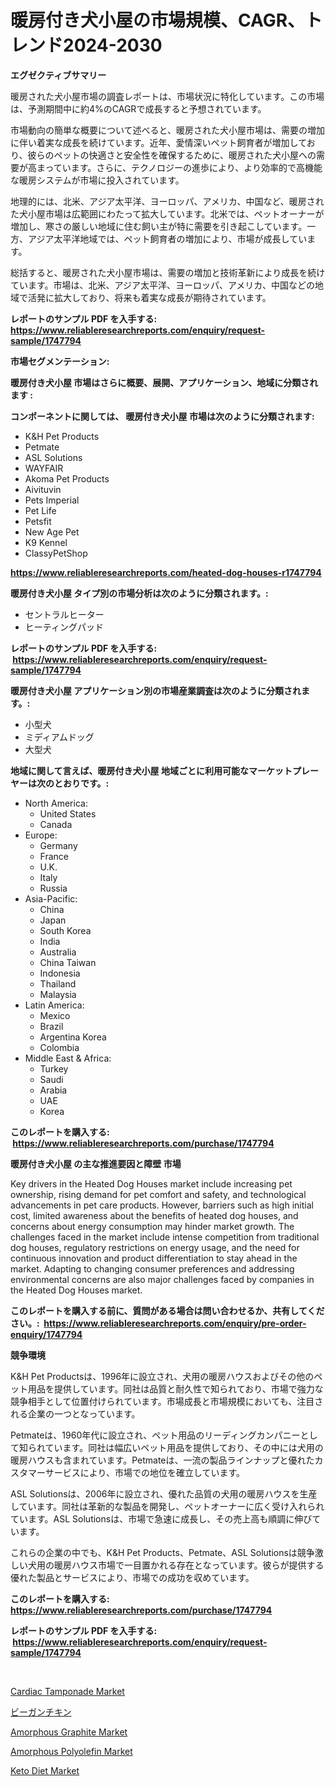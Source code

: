 <p><h1>暖房付き犬小屋の市場規模、CAGR、トレンド2024-2030</h1></p><p><strong>エグゼクティブサマリー</strong></p>
<p><p>暖房された犬小屋市場の調査レポートは、市場状況に特化しています。この市場は、予測期間中に約4%のCAGRで成長すると予想されています。</p><p>市場動向の簡単な概要について述べると、暖房された犬小屋市場は、需要の増加に伴い着実な成長を続けています。近年、愛情深いペット飼育者が増加しており、彼らのペットの快適さと安全性を確保するために、暖房された犬小屋への需要が高まっています。さらに、テクノロジーの進歩により、より効率的で高機能な暖房システムが市場に投入されています。</p><p>地理的には、北米、アジア太平洋、ヨーロッパ、アメリカ、中国など、暖房された犬小屋市場は広範囲にわたって拡大しています。北米では、ペットオーナーが増加し、寒さの厳しい地域に住む飼い主が特に需要を引き起こしています。一方、アジア太平洋地域では、ペット飼育者の増加により、市場が成長しています。</p><p>総括すると、暖房された犬小屋市場は、需要の増加と技術革新により成長を続けています。市場は、北米、アジア太平洋、ヨーロッパ、アメリカ、中国などの地域で活発に拡大しており、将来も着実な成長が期待されています。</p></p>
<p><strong>レポートのサンプル PDF を入手する: <a href="https://www.reliableresearchreports.com/enquiry/request-sample/1747794">https://www.reliableresearchreports.com/enquiry/request-sample/1747794</a></strong></p>
<p><strong>市場セグメンテーション:</strong></p>
<p><strong> 暖房付き犬小屋 市場はさらに概要、展開、アプリケーション、地域に分類されます :</strong></p>
<p><strong>コンポーネントに関しては、 暖房付き犬小屋 市場は次のように分類されます: &nbsp;</strong></p>
<p><ul><li>K&H Pet Products</li><li>Petmate</li><li>ASL Solutions</li><li>WAYFAIR</li><li>Akoma Pet Products</li><li>Aivituvin</li><li>Pets Imperial</li><li>Pet Life</li><li>Petsfit</li><li>New Age Pet</li><li>K9 Kennel</li><li>ClassyPetShop</li></ul></p>
<p><strong><a href="https://www.reliableresearchreports.com/heated-dog-houses-r1747794">https://www.reliableresearchreports.com/heated-dog-houses-r1747794</a></strong></p>
<p><strong> 暖房付き犬小屋 タイプ別の市場分析は次のように分類されます。:</strong></p>
<p><ul><li>セントラルヒーター</li><li>ヒーティングパッド</li></ul></p>
<p><strong>レポートのサンプル PDF を入手する: &nbsp;<a href="https://www.reliableresearchreports.com/enquiry/request-sample/1747794">https://www.reliableresearchreports.com/enquiry/request-sample/1747794</a></strong></p>
<p><strong> 暖房付き犬小屋 アプリケーション別の市場産業調査は次のように分類されます。:</strong></p>
<p><ul><li>小型犬</li><li>ミディアムドッグ</li><li>大型犬</li></ul></p>
<p><strong>地域に関して言えば、暖房付き犬小屋 地域ごとに利用可能なマーケットプレーヤーは次のとおりです。:</strong></p>
<p><ul>
    <li>
        North America:
        <ul>
            <li>United States</li>
            <li>Canada</li>
        </ul>
    </li>
    <li>
        Europe:
        <ul>
            <li>Germany</li>
            <li>France</li>
            <li>U.K.</li>
            <li>Italy</li>
            <li>Russia</li>
        </ul>
    </li>
    <li>
        Asia-Pacific:
        <ul>
            <li>China</li>
            <li>Japan</li>
            <li>South Korea</li>
            <li>India</li>
            <li>Australia</li>
            <li>China Taiwan</li>
            <li>Indonesia</li>
            <li>Thailand</li>
            <li>Malaysia</li>
        </ul>
    </li>
    <li>
        Latin America:
        <ul>
            <li>Mexico</li>
            <li>Brazil</li>
            <li>Argentina Korea</li>
            <li>Colombia</li>
        </ul>
    </li>
    <li>
        Middle East & Africa:
        <ul>
            <li>Turkey</li>
            <li>Saudi</li>
            <li>Arabia</li>
            <li>UAE</li>
            <li>Korea</li>
        </ul>
    </li>
    </ul></p>
<p><strong>このレポートを購入する: &nbsp;<a href="https://www.reliableresearchreports.com/purchase/1747794">https://www.reliableresearchreports.com/purchase/1747794</a></strong></p>
<p><strong>暖房付き犬小屋 の主な推進要因と障壁 市場</strong></p>
<p><p>Key drivers in the Heated Dog Houses market include increasing pet ownership, rising demand for pet comfort and safety, and technological advancements in pet care products. However, barriers such as high initial cost, limited awareness about the benefits of heated dog houses, and concerns about energy consumption may hinder market growth. The challenges faced in the market include intense competition from traditional dog houses, regulatory restrictions on energy usage, and the need for continuous innovation and product differentiation to stay ahead in the market. Adapting to changing consumer preferences and addressing environmental concerns are also major challenges faced by companies in the Heated Dog Houses market.</p></p>
<p><strong>このレポートを購入する前に、質問がある場合は問い合わせるか、共有してください。:&nbsp; <a href="https://www.reliableresearchreports.com/enquiry/pre-order-enquiry/1747794">https://www.reliableresearchreports.com/enquiry/pre-order-enquiry/1747794</a></strong></p>
<p><strong>競争環境</strong></p>
<p><p>K&H Pet Productsは、1996年に設立され、犬用の暖房ハウスおよびその他のペット用品を提供しています。同社は品質と耐久性で知られており、市場で強力な競争相手として位置付けられています。市場成長と市場規模においても、注目される企業の一つとなっています。</p><p>Petmateは、1960年代に設立され、ペット用品のリーディングカンパニーとして知られています。同社は幅広いペット用品を提供しており、その中には犬用の暖房ハウスも含まれています。Petmateは、一流の製品ラインナップと優れたカスタマーサービスにより、市場での地位を確立しています。</p><p>ASL Solutionsは、2006年に設立され、優れた品質の犬用の暖房ハウスを生産しています。同社は革新的な製品を開発し、ペットオーナーに広く受け入れられています。ASL Solutionsは、市場で急速に成長し、その売上高も順調に伸びています。</p><p>これらの企業の中でも、K&H Pet Products、Petmate、ASL Solutionsは競争激しい犬用の暖房ハウス市場で一目置かれる存在となっています。彼らが提供する優れた製品とサービスにより、市場での成功を収めています。</p></p>
<p><strong>このレポートを購入する: &nbsp; <a href="https://www.reliableresearchreports.com/purchase/1747794">https://www.reliableresearchreports.com/purchase/1747794</a></strong></p>
<p><strong>レポートのサンプル PDF を入手する: &nbsp;<a href="https://www.reliableresearchreports.com/enquiry/request-sample/1747794">https://www.reliableresearchreports.com/enquiry/request-sample/1747794</a></strong><strong></strong></p>
<p>&nbsp;</p>
<p><p><a href="https://github.com/dringals/Market-Research-Report-List-3/blob/main/cardiac-tamponade-market.md">Cardiac Tamponade Market</a></p><p><a href="https://github.com/sghwr779811674/Market-Research-Report-List-1/blob/main/623516325688.md">ビーガンチキン</a></p><p><a href="https://issuu.com/reportprime-2/docs/amorphous-graphite-market-size-2030.pptx">Amorphous Graphite Market</a></p><p><a href="https://issuu.com/reportprime-2/docs/amorphous-polyolefin-market-size-2030.pptx">Amorphous Polyolefin Market</a></p><p><a href="https://github.com/mharielmesa/Market-Research-Report-List-2/blob/main/keto-diet-market.md">Keto Diet Market</a></p></p>